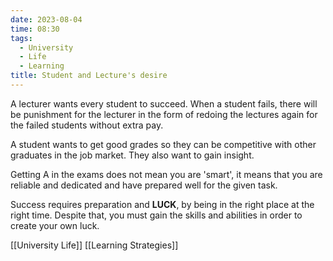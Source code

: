 ```yaml
---
date: 2023-08-04
time: 08:30
tags:
  - University
  - Life
  - Learning
title: Student and Lecture's desire
---
```

A lecturer wants every student to succeed.
When a student fails, there will be punishment for the lecturer in the form of redoing the lectures again for the failed students without extra pay.

A student wants to get good grades so they can be competitive with other graduates in the job market.
They also want to gain insight.

Getting A in the exams does not mean you are 'smart', it means that you are reliable and dedicated and have prepared well for the given task.

Success requires preparation and **LUCK**, by being in the right place at the right time. Despite that, you must gain the skills and abilities in order to create your own luck.

[[University Life]] [[Learning Strategies]]